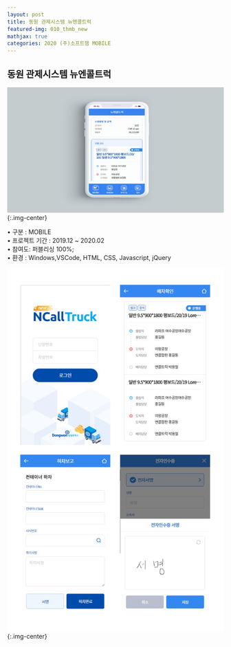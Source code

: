 ```yaml
---
layout: post
title: 동원 관제시스템 뉴엔콜트럭 
featured-img: 010_thmb_new
mathjax: true
categories: 2020 (주)소프트잼 MOBILE
---
```


## 동원 관제시스템 뉴엔콜트럭 

![010_thmb_new](/assets/img/posts/010_thmb_new.jpg){:.img-center}   

• 구분 : MOBILE  
• 프로젝트 기간 : 2019.12 ~ 2020.02  
• 참여도: 퍼블리싱 100%;  
• 환경 : Windows,VSCode, HTML, CSS, Javascript, jQuery  

![010_new_dongwon_list](/images/010_new_dongwon_list.png){:.img-center} 
